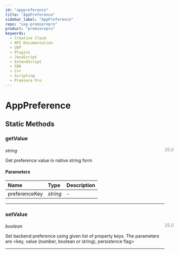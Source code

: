 ```yaml
---
id: "apppreference"
title: "AppPreference"
sidebar_label: "AppPreference"
repo: "uxp-premierepro"
product: "premierepro"
keywords:
  - Creative Cloud
  - API Documentation
  - UXP
  - Plugins
  - JavaScript
  - ExtendScript
  - SDK
  - C++
  - Scripting
  - Premiere Pro
---
```


# AppPreference  

## Static Methods

### getValue

<span class="minversion" style="display: block; margin-bottom: -1em; margin-left: 36em; float:left; opacity:0.5;">25.0</span>

*string*
  
Get preference value in native string form

#### Parameters

| Name | Type | Description |
| :------ | :------ | :------ |
| preferenceKey | *string* | - |

___

### setValue

<span class="minversion" style="display: block; margin-bottom: -1em; margin-left: 36em; float:left; opacity:0.5;">25.0</span>

*boolean*
  
Set backend preference using given list of property keys. The parameters are <key, value (number, boolean or string), persistence flag>

___
